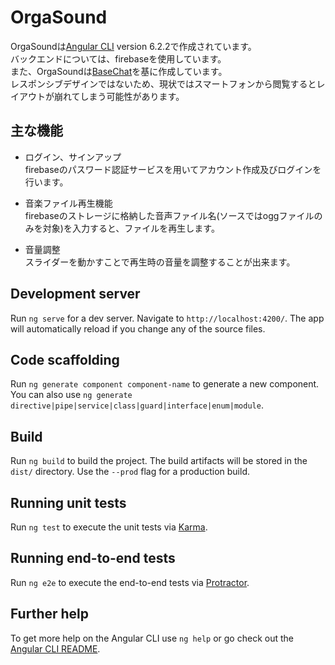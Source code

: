 # OrgaSound

OrgaSoundは[Angular CLI](https://github.com/angular/angular-cli) version 6.2.2で作成されています。</br>
バックエンドについては、firebaseを使用しています。</br>
また、OrgaSoundは[BaseChat](https://github.com/wesdoyle/base-chat)を基に作成しています。</br>
レスポンシブデザインではないため、現状ではスマートフォンから閲覧するとレイアウトが崩れてしまう可能性があります。

## 主な機能

 - ログイン、サインアップ</br>
 firebaseのパスワード認証サービスを用いてアカウント作成及びログインを行います。
 
 - 音楽ファイル再生機能</br>
 firebaseのストレージに格納した音声ファイル名(ソースではoggファイルのみを対象)を入力すると、ファイルを再生します。
 
 - 音量調整</br>
 スライダーを動かすことで再生時の音量を調整することが出来ます。

## Development server

Run `ng serve` for a dev server. Navigate to `http://localhost:4200/`. The app will automatically reload if you change any of the source files.

## Code scaffolding

Run `ng generate component component-name` to generate a new component. You can also use `ng generate directive|pipe|service|class|guard|interface|enum|module`.

## Build

Run `ng build` to build the project. The build artifacts will be stored in the `dist/` directory. Use the `--prod` flag for a production build.

## Running unit tests

Run `ng test` to execute the unit tests via [Karma](https://karma-runner.github.io).

## Running end-to-end tests

Run `ng e2e` to execute the end-to-end tests via [Protractor](http://www.protractortest.org/).

## Further help

To get more help on the Angular CLI use `ng help` or go check out the [Angular CLI README](https://github.com/angular/angular-cli/blob/master/README.md).
